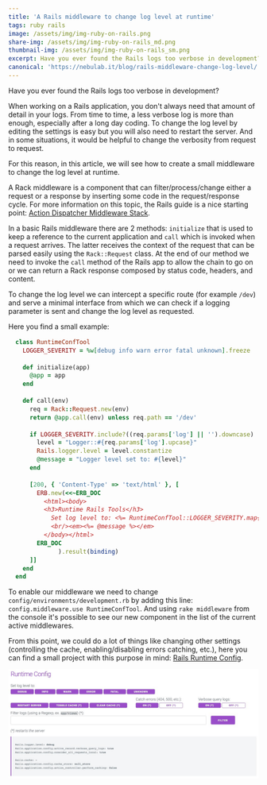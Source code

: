 ```yaml
---
title: 'A Rails middleware to change log level at runtime'
tags: ruby rails
image: /assets/img/img-ruby-on-rails.png
share-img: /assets/img/img-ruby-on-rails_md.png
thumbnail-img: /assets/img/img-ruby-on-rails_sm.png
excerpt: Have you ever found the Rails logs too verbose in development? Here it is a small middleware to do it
canonical: 'https://nebulab.it/blog/rails-middleware-change-log-level/'
---
```


Have you ever found the Rails logs too verbose in development?

When working on a Rails application, 
you don't always need that amount of  detail in your logs. From time to time, 
a less verbose log is more than enough, especially after a long day coding.
To change the log level by editing the settings is easy but you will also need 
to restart the server. And in some situations, it would be helpful to 
change the verbosity from request to request.

For this reason, in this article, we will see how to create a small middleware 
to change the log level at runtime.

A Rack middleware is a component that can filter/process/change either a 
request or a response by inserting some code in the request/response cycle. 
For more information on this topic, the Rails guide is a nice starting point: 
[Action Dispatcher Middleware Stack](https://guides.rubyonrails.org/rails_on_rack.html#action-dispatcher-middleware-stack).

In a basic Rails middleware there are 2 methods: `initialize` that is used to 
keep a reference to the current application and `call` which is invoked when a 
request arrives. The latter receives the context of the request that can be 
parsed easily using the `Rack::Request` class. At the end of our method we 
need to invoke the `call` method of the Rails app to allow the chain to go on 
or we can return a Rack response composed by status code, headers, and content.

To change the log level we can intercept a specific route (for example `/dev`) 
and serve a minimal interface from which we can check if a logging parameter 
is sent and change the log level as requested.

Here you find a small example:

```ruby
  class RuntimeConfTool
    LOGGER_SEVERITY = %w[debug info warn error fatal unknown].freeze

    def initialize(app)
      @app = app
    end

    def call(env)
      req = Rack::Request.new(env)
      return @app.call(env) unless req.path == '/dev'

      if LOGGER_SEVERITY.include?((req.params['log'] || '').downcase)
        level = "Logger::#{req.params['log'].upcase}"
        Rails.logger.level = level.constantize
        @message = "Logger level set to: #{level}"
      end

      [200, { 'Content-Type' => 'text/html' }, [
        ERB.new(<<~ERB_DOC
          <html><body>
          <h3>Runtime Rails Tools</h3>
            Set log level to: <%= RuntimeConfTool::LOGGER_SEVERITY.map{ |level| '<a class="button" href="?log=' + level + '">' + level + '</a>' }.join(' ') %>
            <br/><em><%= @message %></em>
          </body></html>
        ERB_DOC
              ).result(binding)
      ]]
    end
  end
```

To enable our middleware we need to change 
`config/environments/development.rb` by adding this line: 
`config.middleware.use RuntimeConfTool`. And using `rake middleware` from the 
console it's possible to see our new component in the list of the current 
active middlewares.

From this point, we could do a lot of things like changing other settings 
(controlling the cache, enabling/disabling errors catching, etc.), here you 
can find a small project with this purpose in mind: 
[Rails Runtime Config](https://github.com/nebulab/runtime_config).

![Rails Runtime Config Screenshot](/assets/img/screenshot-rails-runtime-config.jpg)
